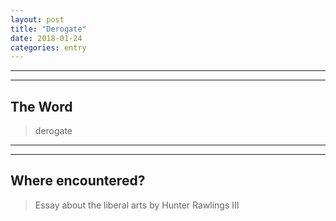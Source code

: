 ```yaml
---
layout: post
title: "Derogate"
date: 2018-01-24
categories: entry
---
```

* * *
* * *
## The Word
>derogate


*** 
* * *

## Where encountered?
>Essay about the liberal arts by Hunter Rawlings III

